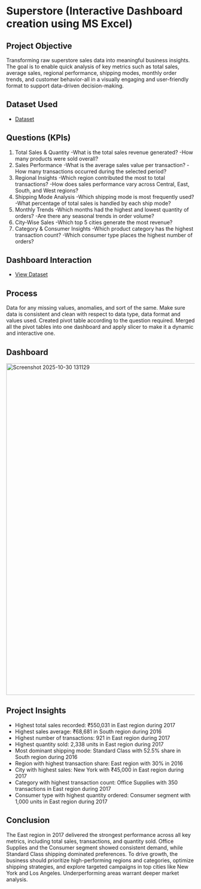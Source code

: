 # Superstore (Interactive Dashboard creation using MS Excel)
## Project Objective
Transforming raw superstore sales data into meaningful business insights. The goal is to enable quick analysis of key metrics such as total sales, average sales, regional performance, shipping modes, monthly order trends, and customer behavior-all in a visually engaging and user-friendly format to support data-driven decision-making.

## Dataset Used
- <a href="https://github.com/Harsha-Gotan/Supermarket-Interactive-Dashboard-creation-using-MS-Excel-/blob/main/Superstore%20Data.xlsx">Dataset</a>

## Questions (KPIs)
1. Total Sales & Quantity
-What is the total sales revenue generated?
-How many products were sold overall?
2. Sales Performance
-What is the average sales value per transaction?
-How many transactions occurred during the selected period?
3. Regional Insights
-Which region contributed the most to total transactions?
-How does sales performance vary across Central, East, South, and West regions?
4. Shipping Mode Analysis
-Which shipping mode is most frequently used?
-What percentage of total sales is handled by each ship mode?
5. Monthly Trends
-Which months had the highest and lowest quantity of orders?
-Are there any seasonal trends in order volume?
6. City-Wise Sales
-Which top 5 cities generate the most revenue?
7. Category & Consumer Insights
-Which product category has the highest transaction count?
-Which consumer type places the highest number of orders?

## Dashboard Interaction
- <a href="https://github.com/Harsha-Gotan/Supermarket-Interactive-Dashboard-creation-using-MS-Excel-/blob/main/Superstore%20Dashboard.xlsx">View Dataset</a>

## Process
Data for any missing values, anomalies, and sort of the same.
Make sure data is consistent and clean with respect to data type, data format and values used.
Created pivot table according to the question required.
Merged all the pivot tables into one dashboard and apply slicer to make it a dynamic and interactive one.

## Dashboard
<img width="1819" height="886" alt="Screenshot 2025-10-30 131129" src="https://github.com/user-attachments/assets/9028fac1-4ff7-48a6-b979-1955a6710aad" />

## Project Insights
 - Highest total sales recorded: ₹550,031 in East region during 2017  
 - Highest sales average: ₹68,681 in South region during 2016  
 - Highest number of transactions: 921 in East region during 2017  
 - Highest quantity sold: 2,338 units in East region during 2017  
 - Most dominant shipping mode: Standard Class with 52.5% share in South region during 2016  
 - Region with highest transaction share: East region with 30% in 2016  
 - City with highest sales: New York with ₹45,000 in East region during 2017  
 - Category with highest transaction count: Office Supplies with 350 transactions in East region during 2017  
 - Consumer type with highest quantity ordered: Consumer segment with 1,000 units in East region during 2017

## Conclusion
The East region in 2017 delivered the strongest performance across all key metrics, including total sales, transactions, and quantity sold. Office Supplies and the Consumer segment showed consistent demand, while Standard Class shipping dominated preferences. To drive growth, the business should prioritize high-performing regions and categories, optimize shipping strategies, and explore targeted campaigns in top cities like New York and Los Angeles. Underperforming areas warrant deeper market analysis.

